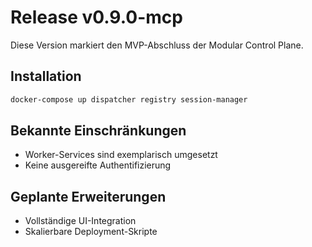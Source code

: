 # Release v0.9.0-mcp

Diese Version markiert den MVP-Abschluss der Modular Control Plane.

## Installation

```bash
docker-compose up dispatcher registry session-manager
```

## Bekannte Einschränkungen
- Worker-Services sind exemplarisch umgesetzt
- Keine ausgereifte Authentifizierung

## Geplante Erweiterungen
- Vollständige UI-Integration
- Skalierbare Deployment-Skripte
